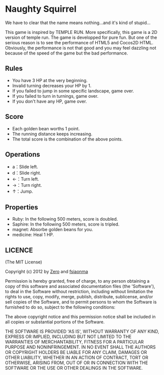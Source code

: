 # Naughty Squirrel

We have to clear that the name means nothing...and it's kind of stupid...

This game is inspired by TEMPLE RUN. More specifically, this game is a 2D version of temple run. The game is developped for pure fun. But one of the serious reason is to see the performance of HTML5 and Cocos2D HTML. Obviously, the performance is not that good and you may feel dazzling not because of the speed of the game but the bad performance.

## Rules

+ You have 3 HP at the very beginning.
+ Invalid turning decreases your HP by 1.
+ If you failed to jump in some specific landscape, game over.
+ If you failed to turn in turnings, game over.
+ If you don't have any HP, game over.

## Score

+ Each golden bean worths 1 point.
+ The running distance keeps increasing.
+ The total score is the combination of the above points.

## Operations

+ a：Slide left.
+ d：Slide right.
+ ←：Turn left.
+ →：Turn right.
+ ↑：Jump.

## Properties

+ Ruby: In the following 500 meters, score is doubled.
+ Saphire: In the following 500 meters, score is tripled.
+ magnet: Absorbe golden beans for you.
+ medicine: Heal 1 HP.

## LICENCE

(The MIT License)

Copyright (c) 2012 by [Zero](https://github.com/Aquietzero) and [fsiaonma](https://github.com/fsiaonma)

Permission is hereby granted, free of charge, to any person obtaining a copy of this software and associated documentation files (the 'Software'), to deal in the Software without restriction, including without limitation the rights to use, copy, modify, merge, publish, distribute, sublicense, and/or sell copies of the Software, and to permit persons to whom the Software is furnished to do so, subject to the following conditions:

The above copyright notice and this permission notice shall be included in all copies or substantial portions of the Software.

THE SOFTWARE IS PROVIDED 'AS IS', WITHOUT WARRANTY OF ANY KIND, EXPRESS OR IMPLIED, INCLUDING BUT NOT LIMITED TO THE WARRANTIES OF MERCHANTABILITY, FITNESS FOR A PARTICULAR PURPOSE AND NONINFRINGEMENT. IN NO EVENT SHALL THE AUTHORS OR COPYRIGHT HOLDERS BE LIABLE FOR ANY CLAIM, DAMAGES OR OTHER LIABILITY, WHETHER IN AN ACTION OF CONTRACT, TORT OR OTHERWISE, ARISING FROM, OUT OF OR IN CONNECTION WITH THE SOFTWARE OR THE USE OR OTHER DEALINGS IN THE SOFTWARE.
